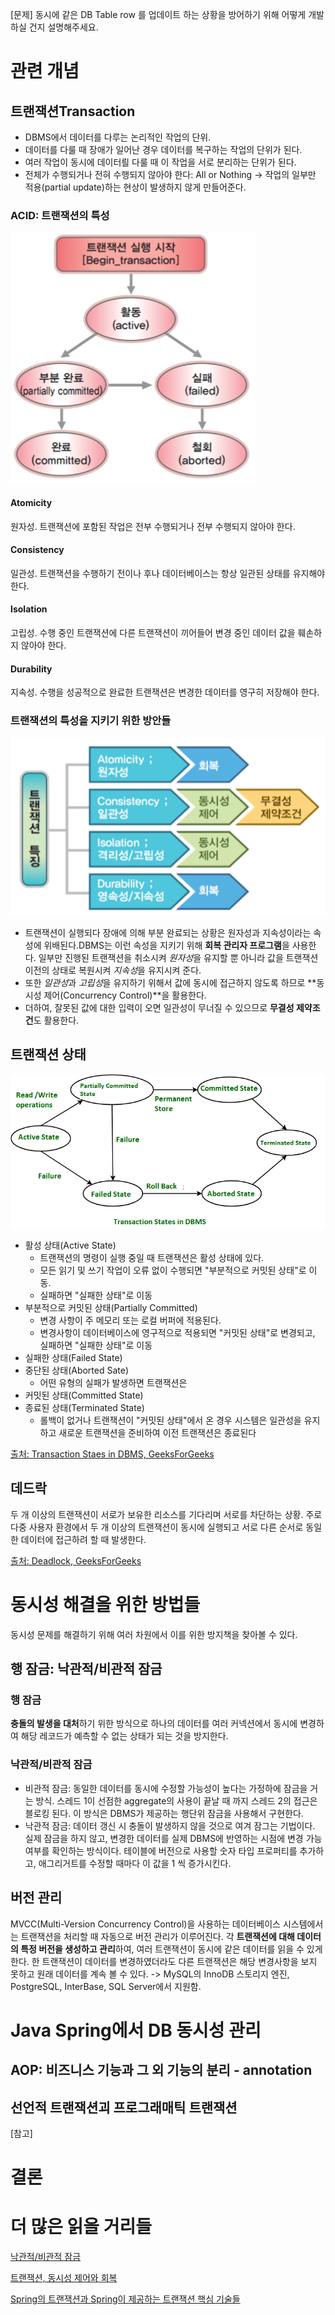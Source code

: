[문제] 동시에 같은 DB Table row 를 업데이트 하는 상황을 방어하기 위해 어떻게 개발하실 건지 설명해주세요.


# 관련 개념

## 트랜잭션Transaction

- DBMS에서 데이터를 다루는 논리적인 작업의 단위.
- 데이터를 다룰 때 장애가 일어난 경우 데이터를 복구하는 작업의 단위가 된다.
- 여러 작업이 동시에 데이터릘 다룰 때 이 작업을 서로 분리하는 단위가 된다.
- 전체가 수행되거나 전혀 수행되지 않아야 한다: All or Nothing -> 작업의 일부만 적용(partial update)하는 현상이 발생하지 않게 만들어준다.

### ACID: 트랜잭션의 특성
![ACID](./ACID.PNG)

#### Atomicity
원자성. 트랜잭션에 포함된 작업은 전부 수행되거나 전부 수행되지 않아야 한다.
#### Consistency
일관성. 트랜잭션을 수행하기 전이나 후나 데이터베이스는 항상 일관된 상태를 유지해야 한다.
#### Isolation
고립성. 수행 중인 트랜잭션에 다른 트랜잭션이 끼어들어 변경 중인 데이터 값을 훼손하지 않아야 한다.
#### Durability
지속성. 수행을 성공적으로 완료한 트랜잭션은 변경한 데이터를 영구히 저장해야 한다.

### 트랜잭션의 특성을 지키기 위한 방안들

![트랜잭션의 특성](./img1.daumcdn.png)

- 트랜잭션이 실행되다 장애에 의해 부분 완료되는 상황은 원자성과 지속성이라는 속성에 위배된다.DBMS는 이런 속성을 지키기 위해 **회복 관리자 프로그램**을 사용한다. 일부만 진행된 트랜잭션을 취소시켜 *원자성*을 유지할 뿐 아니라 값을 트랜잭션 이전의 상태로 복원시켜 *지속성*을 유지시켜 준다.
- 또한 *일관성*과 *고립성*을 유지하기 위해서 값에 동시에 접근하지 않도록 하므로 **동시성 제어(Concurrency Control)**을 활용한다.
- 더하여, 잘못된 값에 대한 입력이 오면 일관성이 무너질 수 있으므로 **무결성 제약조건**도 활용한다.

## 트랜잭션 상태
![트랜잭션의 상태](./Tt7.png)

- 활성 상태(Active State)
    - 트랜잭션의 명령이 실행 중일 때 트랜잭션은 활성 상태에 있다.
    - 모든 읽기 및 쓰기 작업이 오류 없이 수행되면 "부분적으로 커밋된 상태"로 이동.
    - 실패하면 "실패한 상태"로 이동
- 부분적으로 커밋된 상태(Partially Committed)
    - 변경 사항이 주 메모리 또는 로컬 버퍼에 적용된다.
    - 변경사항이 데이터베이스에 영구적으로 적용되면 "커밋된 상태"로 변경되고, 실패하면 "실패한 상태"로 이동
- 실패한 상태(Failed State)
- 중단된 상태(Aborted Sate)
    - 어떤 유형의 실패가 발생하면 트랜잭션은 
- 커밋된 상태(Committed State)
- 종료된 상태(Terminated State)
    - 롤백이 없거나 트랜잭션이 "커밋된 상태"에서 온 경우 시스템은 일관성을 유지하고 새로운 트랜잭션을 준비하여 이전 트랜잭션은 종료된다

[출처: Transaction Staes in DBMS, GeeksForGeeks](https://www.geeksforgeeks.org/transaction-states-in-dbms/)

## 데드락

두 개 이상의 트랜잭션이 서로가 보유한 리소스를 기다리며 서로를 차단하는 상황. 주로 다중 사용자 환경에서 두 개 이상의 트랜잭션이 동시에 실행되고 서로 다른 순서로 동일한 데이터에 접근하려 할 때 발생한다.

[출처: Deadlock, GeeksForGeeks](https://www.geeksforgeeks.org/deadlock-in-dbms/)


# 동시성 해결을 위한 방법들
동시성 문제를 해결하기 위해 여러 차원에서 이를 위한 방지책을 찾아볼 수 있다.

## 행 잠금: 낙관적/비관적 잠금

### 행 잠금
**충돌의 발생을 대처**하기 위한 방식으로 하나의 데이터를 여러 커넥션에서 동시에 변경하여 해당 레코드가 예측할 수 없는 상태가 되는 것을 방지한다.

### 낙관적/비관적 잠금
- 비관적 잠금: 동일한 데이터를 동시에 수정할 가능성이 높다는 가정하에 잠금을 거는 방식. 스레드 1이 선점한 aggregate의 사용이 끝날 때 까지 스레드 2의 접근은 블로킹 된다. 이 방식은 DBMS가 제공하는 행단위 잠금을 사용해서 구현한다.
- 낙관적 잠금: 데이터 갱신 시 충돌이 발생하지 않을 것으로 여겨 잠그는 기법이다. 실제 잠금을 하지 않고, 변경한 데이터를 실제 DBMS에 반영하는 시점에 변경 가능 여부를 확인하는 방식이다. 테이블에 버전으로 사용할 숫자 타입 프로퍼티를 추가하고, 애그리거트를 수정할 때마다 이 값을 1 씩 증가시킨다.

## 버전 관리
MVCC(Multi-Version Concurrency Control)을 사용하는 데이터베이스 시스템에서는 트랜잭션을 처리할 때 자동으로 버전 관리가 이루어진다. 각 **트랜잭션에 대해 데이터의 특정 버전을 생성하고 관리**하여, 여러 트랜잭션이 동시에 같은 데이터를 읽을 수 있게 한다. 한 트랜잭션이 데이터를 변경하였더라도 다른 트랜잭션은 해당 변경사항을 보지 못하고 원래 데이터를 계속 볼 수 있다.
-> MySQL의 InnoDB 스토리지 엔진, PostgreSQL, InterBase, SQL Server에서 지원함.

# Java Spring에서 DB 동시성 관리
## AOP: 비즈니스 기능과 그 외 기능의 분리 - annotation
## 선언적 트랜잭션괴 프로그래매틱 트랜잭션

[참고]

# 결론


# 더 많은 읽을 거리들

[낙관적/비관적 잠금](https://hwannny.tistory.com/81)

[트랜잭션, 동시성 제어와 회복](https://mangkyu.tistory.com/30)

[Spring의 트랜잭션과 Spring이 제공하는 트랜잭션 핵심 기술들](https://mangkyu.tistory.com/154)
